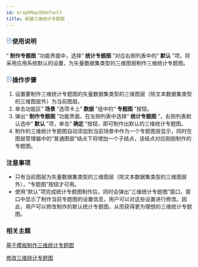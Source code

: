 ```yaml
---
id: GraphMap3DDefault
title: 新建三维统计专题图  
---  
```

### ![](../../img/read.gif)使用说明

“ **制作专题图** ”功能界面中，选择“ **统计专题图** ”对应右侧列表中的“ **默认**
”项，将采用应用系统默认的设置，为矢量数据集类型的三维图层制作三维统计专题图。

### ![](../../img/read.gif)操作步骤

1. 设置要制作三维统计专题图的矢量数据集类型的三维图层（除文本数据集类型的三维图层外）为当前图层。
2. 单击功能区“ **场景** ”选项卡上“ **数据** ”组中的“ **专题图** ”按钮。
3. 弹出“ **制作专题图** ”功能界面，在左侧列表中选择“ **统计专题图** ”，右侧列表默认选中“ **默认** ”项，单击“ **确定** ”按钮，即可制作出默认的三维统计专题图。
4. 制作的三维统计专题图自动添加到当前场景中作为一个专题图层显示，同时在图层管理器中的“普通图层”结点下将增加一个子结点，该结点对应刚刚制作的专题图。

### 注意事项

* 只有当前图层为矢量数据集类型的三维图层（除文本数据集类型的三维图层外），“专题图”按钮才可用。
* 使用“默认”项完成统计专题图制作后，同时会弹出“三维统计专题图”窗口，窗口中显示了制作当前专题图的设置信息，用户可以对这些设置进行修改。因此，用户可以修改制作的默认统计专题图，从而获得更为理想的三维统计专题图。

###  相关主题

 [基于模板制作三维统计专题图](GraphMap3DTemplate)

 [修改三维统计专题图](GraphMap3DGroupDia)





